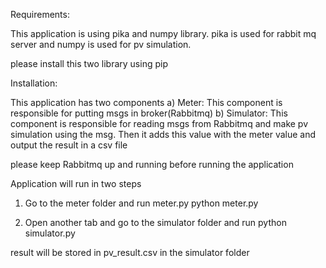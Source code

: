 Requirements:

This application is using pika and numpy library. pika is used for rabbit mq server
and numpy is used for pv simulation.

please install this two library using pip

Installation:

This application has two components
a) Meter: This component is responsible for putting msgs in broker(Rabbitmq)
b) Simulator: This component is responsible for reading msgs from Rabbitmq and make pv simulation using the msg.
Then it adds this value with the meter value and output the result in a csv file

please keep Rabbitmq up and running before running the application

Application will run in two steps
1. Go to the meter folder and run meter.py
python meter.py

2. Open another tab and go to the simulator folder and run
python simulator.py

result will be stored in pv_result.csv in the simulator folder

